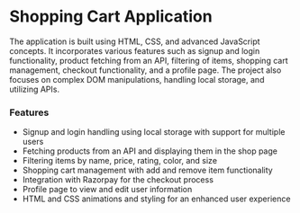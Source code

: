# Shopping Cart Application
The application is built using HTML, CSS, and advanced JavaScript concepts. It incorporates various features such as signup and login functionality, product fetching from an API, filtering of items, shopping cart management, checkout functionality, and a profile page. The project also focuses on complex DOM manipulations, handling local storage, and utilizing APIs.

### Features
* Signup and login handling using local storage with support for multiple users
* Fetching products from an API and displaying them in the shop page
* Filtering items by name, price, rating, color, and size
* Shopping cart management with add and remove item functionality
* Integration with Razorpay for the checkout process
* Profile page to view and edit user information
* HTML and CSS animations and styling for an enhanced user experience
